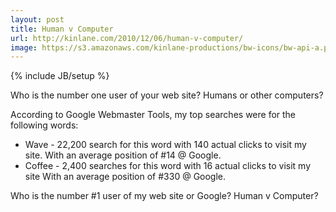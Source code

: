 ```yaml
---
layout: post
title: Human v Computer
url: http://kinlane.com/2010/12/06/human-v-computer/
image: https://s3.amazonaws.com/kinlane-productions/bw-icons/bw-api-a.png
---
```

{% include JB/setup %}
<p>
     Who is the number one user of your web site? Humans or other computers?
</p>

<p>
     According to Google Webmaster Tools, my top searches were for the following words:
</p>
<ul class="mainlist">
     <li>Wave - 22,200 search for this word with 140 actual clicks to visit my site. With an average position of #14 @ Google.
     </li>
     <li>Coffee - 2,400 searches for this word with 16 actual clicks to visit my site With an average position of #330 @ Google.
     </li>
</ul>
<p>
     Who is the number #1 user of my web site or Google? Human v Computer?
</p>